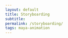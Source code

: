 ```yaml
---
layout: default
title: Storyboarding
subtitle:
permalink: /storyboarding/
tags: maya-animation
---
```


